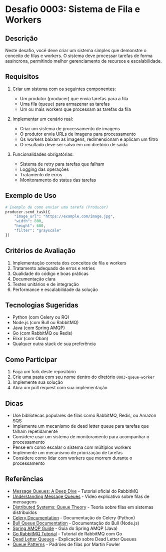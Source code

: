 # Desafio 0003: Sistema de Fila e Workers

## Descrição
Neste desafio, você deve criar um sistema simples que demonstre o conceito de filas e workers. O sistema deve processar tarefas de forma assíncrona, permitindo melhor gerenciamento de recursos e escalabilidade.

## Requisitos

1. Criar um sistema com os seguintes componentes:
   - Um produtor (producer) que envia tarefas para a fila
   - Uma fila (queue) para armazenar as tarefas
   - Um ou mais workers que processam as tarefas da fila

2. Implementar um cenário real:
   - Criar um sistema de processamento de imagens
   - O produtor envia URLs de imagens para processamento
   - Os workers baixam as imagens, redimensionam e aplicam um filtro
   - O resultado deve ser salvo em um diretório de saída

3. Funcionalidades obrigatórias:
   - Sistema de retry para tarefas que falham
   - Logging das operações
   - Tratamento de erros
   - Monitoramento do status das tarefas

## Exemplo de Uso

```python
# Exemplo de como enviar uma tarefa (Producer)
producer.send_task({
    "image_url": "https://example.com/image.jpg",
    "width": 800,
    "height": 600,
    "filter": "grayscale"
})
```

## Critérios de Avaliação

1. Implementação correta dos conceitos de fila e workers
2. Tratamento adequado de erros e retries
3. Qualidade do código e boas práticas
4. Documentação clara
5. Testes unitários e de integração
6. Performance e escalabilidade da solução

## Tecnologias Sugeridas
- Python (com Celery ou RQ)
- Node.js (com Bull ou RabbitMQ)
- Java (com Spring AMQP)
- Go (com RabbitMQ ou Redis)
- Elixir (com Oban)
- Qualquer outra stack de sua preferência

## Como Participar

1. Faça um fork deste repositório
2. Crie uma pasta com seu nome dentro do diretório `0003-queue-worker`
3. Implemente sua solução
4. Abra um pull request com sua implementação

## Dicas
- Use bibliotecas populares de filas como RabbitMQ, Redis, ou Amazon SQS
- Implemente um mecanismo de dead letter queue para tarefas que falham repetidamente
- Considere usar um sistema de monitoramento para acompanhar o processamento
- Pense em como escalar o sistema com múltiplos workers
- Implemente um mecanismo de priorização de tarefas
- Considere como lidar com workers que morrem durante o processamento

## Referências
- [Message Queues: A Deep Dive](https://www.rabbitmq.com/getstarted.html) - Tutorial oficial do RabbitMQ
- [Understanding Message Queues](https://www.youtube.com/watch?v=oUJbuFMyBDk) - Vídeo explicativo sobre filas de mensagens
- [Distributed Systems: Queue Theory](https://www.youtube.com/watch?v=KHhLor1Soa0) - Teoria sobre filas em sistemas distribuídos
- [Celery Documentation](https://docs.celeryproject.org/en/stable/) - Documentação do Celery (Python)
- [Bull Queue Documentation](https://github.com/OptimalBits/bull) - Documentação do Bull (Node.js)
- [Spring AMQP Guide](https://spring.io/guides/gs/messaging-rabbitmq/) - Guia do Spring AMQP (Java)
- [Go RabbitMQ Tutorial](https://www.rabbitmq.com/tutorials/tutorial-one-go.html) - Tutorial de RabbitMQ com Go
- [Dead Letter Queues](https://www.rabbitmq.com/dlx.html) - Explicação sobre Dead Letter Queues
- [Queue Patterns](https://martinfowler.com/articles/patterns-of-distributed-systems/singular-update-queue.html) - Padrões de filas por Martin Fowler
